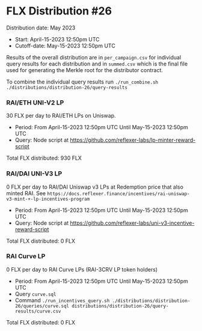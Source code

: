 # FLX Distribution #26

Distribution date: May 2023

- Start: April-15-2023 12:50pm UTC
- Cutoff-date: May-15-2023 12:50pm UTC

Results of the overall distribution are in `per_campaign.csv` for individual query results for each distribution and in `summed.csv` which is the final file used for generating the Merkle root for the distributor contract.

To combine the individual query results run `./run_combine.sh ./distributions/distribution-26/query-results`

### RAI/ETH UNI-V2 LP

30 FLX per day to RAI/ETH LPs on Uniswap.

- Period: From April-15-2023 12:50pm UTC Until May-15-2023 12:50pm UTC
- Query: Node script at https://github.com/reflexer-labs/lp-minter-reward-script

Total FLX distributed: 930 FLX

### RAI/DAI UNI-V3 LP

0 FLX per day to RAI/DAI Uniswap v3 LPs at Redemption price that also minted RAI. See `https://docs.reflexer.finance/incentives/rai-uniswap-v3-mint-+-lp-incentives-program`

- Period: From April-15-2023 12:50pm UTC Until May-15-2023 12:50pm UTC
- Query: Node script at https://github.com/reflexer-labs/uni-v3-incentive-reward-script

Total FLX distributed: 0 FLX

### RAI Curve LP

0 FLX per day to RAI Curve LPs (RAI-3CRV LP token holders)

- Period: From April-15-2023 12:50pm UTC Until May-15-2023 12:50pm UTC
- Query `curve.sql`
- Command `./run_incentives_query.sh ./distributions/distribution-26/queries/curve.sql distributions/distribution-26/query-results/curve.csv`

Total FLX distributed: 0 FLX
